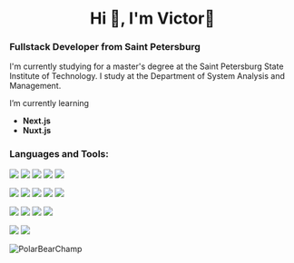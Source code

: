 <h1 align='center'>Hi 👋, I'm Victor🎈</h1>
<h3>Fullstack Developer from Saint Petersburg</h3>
<p>
I'm currently studying for a master's degree at the Saint Petersburg State Institute of Technology. I study at the Department of System Analysis and Management.
</p>
<p>I’m currently learning </p>
<ul>
  <li><b>Next.js</b></li>
  <li><b>Nuxt.js</b></li>
</ul>

<h3 align="left">Languages and Tools:</h3>
<div display="flex">
  <p/>
  <img src="https://img.shields.io/badge/JavaScript-0D1117?style=for-the-badge&logo=javascript&logoColor=F7DF1E"/>
  <img src="https://img.shields.io/badge/TypeScript-0D1117?style=for-the-badge&logo=typescript&logoColor=3178C6"/>
  <img src="https://img.shields.io/badge/React-0D1117?style=for-the-badge&logo=React&logoColor=61DAFB"/>
  <img src="https://img.shields.io/badge/Next.js-0D1117?style=for-the-badge&logo=nextdotjs&logoColor=FFFFFF"/>
  <img src="https://img.shields.io/badge/React Router-0D1117?style=for-the-badge&logo=reactrouter&logoColor=CA4245"/>
  <p/>
  <img src="https://img.shields.io/badge/Tailwind CSS-0D1117?style=for-the-badge&logo=tailwindcss&logoColor=06B6D4"/>
  <img src="https://img.shields.io/badge/Sass/Scss-0D1117?style=for-the-badge&logo=sass&logoColor=CC6699"/>
  <img src="https://img.shields.io/badge/CSS Modules-0D1117?style=for-the-badge&logo=cssmodules&logoColor=FFFFFF"/>
  <img src="https://img.shields.io/badge/styled components-0D1117?style=for-the-badge&logo=styledcomponents&logoColor=DB7093"/>
  <img src="https://img.shields.io/badge/Figma-0D1117?style=for-the-badge&logo=figma&logoColor=F24E1E"/>
  <p/>
  <img src="https://img.shields.io/badge/NestJS-0D1117?style=for-the-badge&logo=nestjs&logoColor=E0234E"/>
  <img src="https://img.shields.io/badge/Express-0D1117?style=for-the-badge&logo=express&logoColor=FFFFFF"/>
  <img src="https://img.shields.io/badge/Node.js-0D1117?style=for-the-badge&logo=nodedotjs&logoColor=339933"/>
  <img src="https://img.shields.io/badge/Postman-0D1117?style=for-the-badge&logo=postman&logoColor=FF6C37"/>
  <p/>
  <img src="https://img.shields.io/badge/MySQL-0D1117?style=for-the-badge&logo=mysql&logoColor=4479A1"/>
  <img src="https://img.shields.io/badge/Prisma-0D1117?style=for-the-badge&logo=prisma&logoColor=4479A1"/>
</div>
<p align="left"> <img src="https://komarev.com/ghpvc/?username=PolarBearChamp&label=Profile%20views&color=blueviolet&style=flat-square&label=Beautiful+People" alt="PolarBearChamp" /> </p>
